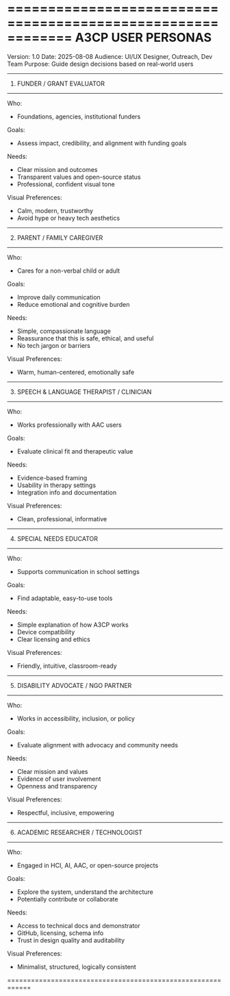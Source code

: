 ============================================================
 A3CP USER PERSONAS
============================================================

Version: 1.0
Date: 2025-08-08
Audience: UI/UX Designer, Outreach, Dev Team
Purpose: Guide design decisions based on real-world users

------------------------------------------------------------
 1. FUNDER / GRANT EVALUATOR
------------------------------------------------------------

Who:
  - Foundations, agencies, institutional funders

Goals:
  - Assess impact, credibility, and alignment with funding goals

Needs:
  - Clear mission and outcomes
  - Transparent values and open-source status
  - Professional, confident visual tone

Visual Preferences:
  - Calm, modern, trustworthy
  - Avoid hype or heavy tech aesthetics

------------------------------------------------------------
 2. PARENT / FAMILY CAREGIVER
------------------------------------------------------------

Who:
  - Cares for a non-verbal child or adult

Goals:
  - Improve daily communication
  - Reduce emotional and cognitive burden

Needs:
  - Simple, compassionate language
  - Reassurance that this is safe, ethical, and useful
  - No tech jargon or barriers

Visual Preferences:
  - Warm, human-centered, emotionally safe

------------------------------------------------------------
 3. SPEECH & LANGUAGE THERAPIST / CLINICIAN
------------------------------------------------------------

Who:
  - Works professionally with AAC users

Goals:
  - Evaluate clinical fit and therapeutic value

Needs:
  - Evidence-based framing
  - Usability in therapy settings
  - Integration info and documentation

Visual Preferences:
  - Clean, professional, informative

------------------------------------------------------------
 4. SPECIAL NEEDS EDUCATOR
------------------------------------------------------------

Who:
  - Supports communication in school settings

Goals:
  - Find adaptable, easy-to-use tools

Needs:
  - Simple explanation of how A3CP works
  - Device compatibility
  - Clear licensing and ethics

Visual Preferences:
  - Friendly, intuitive, classroom-ready

------------------------------------------------------------
 5. DISABILITY ADVOCATE / NGO PARTNER
------------------------------------------------------------

Who:
  - Works in accessibility, inclusion, or policy

Goals:
  - Evaluate alignment with advocacy and community needs

Needs:
  - Clear mission and values
  - Evidence of user involvement
  - Openness and transparency

Visual Preferences:
  - Respectful, inclusive, empowering

------------------------------------------------------------
 6. ACADEMIC RESEARCHER / TECHNOLOGIST
------------------------------------------------------------

Who:
  - Engaged in HCI, AI, AAC, or open-source projects

Goals:
  - Explore the system, understand the architecture
  - Potentially contribute or collaborate

Needs:
  - Access to technical docs and demonstrator
  - GitHub, licensing, schema info
  - Trust in design quality and auditability

Visual Preferences:
  - Minimalist, structured, logically consistent

============================================================
